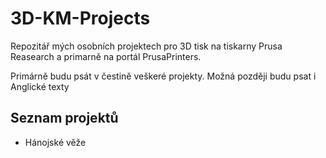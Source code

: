 # 3D-KM-Projects

Repozitář mých osobních projektech pro 3D tisk na tiskarny Prusa Reasearch a primarně na portál PrusaPrinters.

Primárně budu psát v čestině veškeré projekty. Možná později budu psat i Anglické texty


## Seznam projektů

- Hánojské věže